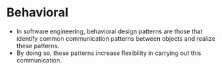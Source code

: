 # Behavioral

- In software engineering, behavioral design patterns are those that identify common
communication patterns between objects and realize these patterns.
- By doing so, these patterns increase flexibility in carrying out this
communication.